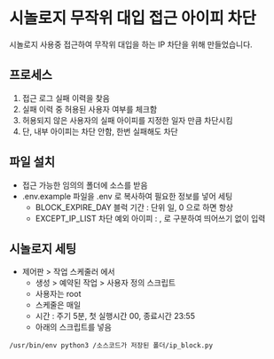 # 시놀로지 무작위 대입 접근 아이피 차단

시놀로지 사용중 접근하여 무작위 대입을 하는 IP 차단을 위해 만들었습니다.

## 프로세스
1. 접근 로그 실패 이력을 찾음
2. 실패 이력 중 허용된 사용자 여부를 체크함
3. 허용되지 않은 사용자의 실패 아이피를 지정한 일자 만큼 차단시킴
4. 단, 내부 아이피는 차단 안함, 한번 실패해도 차단

## 파일 설치
* 접근 가능한 임의의 폴더에 소스를 받음
* .env.example 파일을 .env 로 복사하여 필요한 정보를 넣어 세팅
  * BLOCK_EXPIRE_DAY 블럭 기간 : 단위 일, 0 으로 하면 항상
  * EXCEPT_IP_LIST 차단 예외 아이피 : , 로 구분하여 띄어쓰기 없이 입력

## 시놀로지 세팅
* 제어판 > 작업 스케줄러 에서
  * 생성 > 예약된 작업 > 사용자 정의 스크립트
  * 사용자는 root
  * 스케줄은 매일
  * 시간 : 주기 5분, 첫 실행시간 00, 종료시간 23:55
  * 아래의 스크립트를 넣음
```
/usr/bin/env python3 /소스코드가 저장된 폴더/ip_block.py
```
